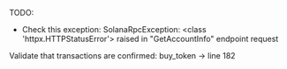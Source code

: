 TODO:
- Check this exception:
  SolanaRpcException: <class 'httpx.HTTPStatusError'> raised in "GetAccountInfo" endpoint request

 Validate that transactions are confirmed: buy_token -> line 182